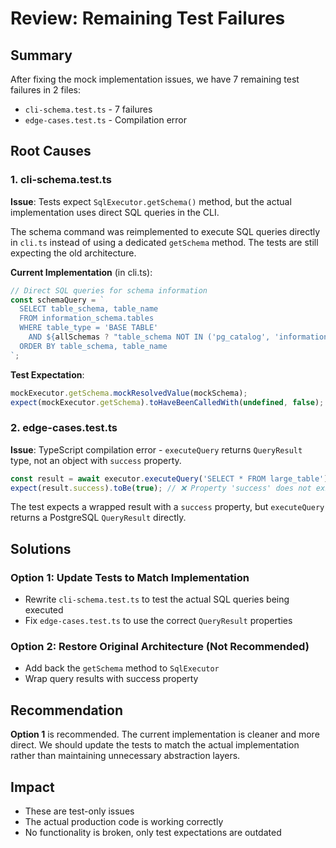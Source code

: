 # Review: Remaining Test Failures

## Summary
After fixing the mock implementation issues, we have 7 remaining test failures in 2 files:
- `cli-schema.test.ts` - 7 failures
- `edge-cases.test.ts` - Compilation error

## Root Causes

### 1. cli-schema.test.ts
**Issue**: Tests expect `SqlExecutor.getSchema()` method, but the actual implementation uses direct SQL queries in the CLI.

The schema command was reimplemented to execute SQL queries directly in `cli.ts` instead of using a dedicated `getSchema` method. The tests are still expecting the old architecture.

**Current Implementation** (in cli.ts):
```typescript
// Direct SQL queries for schema information
const schemaQuery = `
  SELECT table_schema, table_name 
  FROM information_schema.tables 
  WHERE table_type = 'BASE TABLE'
    AND ${allSchemas ? "table_schema NOT IN ('pg_catalog', 'information_schema')" : "table_schema = 'public'"}
  ORDER BY table_schema, table_name
`;
```

**Test Expectation**:
```typescript
mockExecutor.getSchema.mockResolvedValue(mockSchema);
expect(mockExecutor.getSchema).toHaveBeenCalledWith(undefined, false);
```

### 2. edge-cases.test.ts
**Issue**: TypeScript compilation error - `executeQuery` returns `QueryResult` type, not an object with `success` property.

```typescript
const result = await executor.executeQuery('SELECT * FROM large_table');
expect(result.success).toBe(true); // ❌ Property 'success' does not exist on type 'QueryResult'
```

The test expects a wrapped result with a `success` property, but `executeQuery` returns a PostgreSQL `QueryResult` directly.

## Solutions

### Option 1: Update Tests to Match Implementation
- Rewrite `cli-schema.test.ts` to test the actual SQL queries being executed
- Fix `edge-cases.test.ts` to use the correct `QueryResult` properties

### Option 2: Restore Original Architecture (Not Recommended)
- Add back the `getSchema` method to `SqlExecutor`
- Wrap query results with success property

## Recommendation
**Option 1** is recommended. The current implementation is cleaner and more direct. We should update the tests to match the actual implementation rather than maintaining unnecessary abstraction layers.

## Impact
- These are test-only issues
- The actual production code is working correctly
- No functionality is broken, only test expectations are outdated